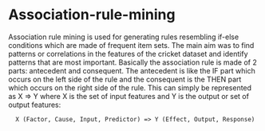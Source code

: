 # Association-rule-mining

Association rule mining is used for generating rules resembling if-else conditions which are made of frequent item sets. The main aim was to find patterns or correlations in the features of the cricket dataset and identify patterns that are most important. Basically the association rule is made of 2 parts: antecedent and consequent. The antecedent is like the IF part which occurs on the left side of the rule and the consequent is the THEN part which occurs on the right side of the rule. This can simply be represented as X => Y where X is the set of input features and Y is the output or set of output features:

      X (Factor, Cause, Input, Predictor) => Y (Effect, Output, Response) 
